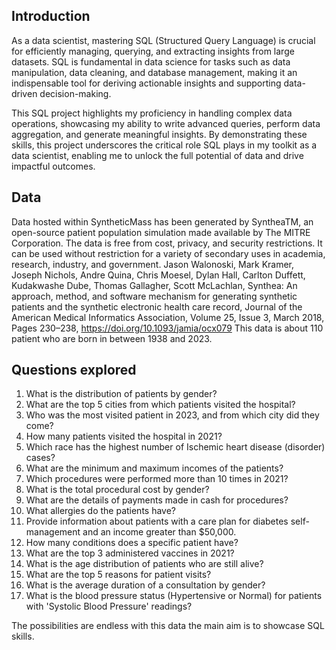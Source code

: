 ## Introduction
As a data scientist, mastering SQL (Structured Query Language) is crucial for efficiently managing, querying, and extracting insights from large datasets. SQL is fundamental in data science for tasks such as data manipulation, data cleaning, and database management, making it an indispensable tool for deriving actionable insights and supporting data-driven decision-making.

This SQL project highlights my proficiency in handling complex data operations, showcasing my ability to write advanced queries, perform data aggregation, and generate meaningful insights. By demonstrating these skills, this project underscores the critical role SQL plays in my toolkit as a data scientist, enabling me to unlock the full potential of data and drive impactful outcomes.

## Data
Data hosted within SyntheticMass has been generated by SyntheaTM, an open-source patient population simulation made available by The MITRE Corporation.
The data is free from cost, privacy, and security restrictions. It can be used without restriction for a variety of secondary uses in academia, research, industry, and government.
Jason Walonoski, Mark Kramer, Joseph Nichols, Andre Quina, Chris Moesel, Dylan Hall, Carlton Duffett, Kudakwashe Dube, Thomas Gallagher, Scott McLachlan, Synthea: An approach, method, and software mechanism for generating synthetic patients and the synthetic electronic health care record, Journal of the American Medical Informatics Association, Volume 25, Issue 3, March 2018, Pages 230–238, https://doi.org/10.1093/jamia/ocx079
This data is about 110 patient who are born in between 1938 and 2023.

## Questions explored
1. What is the distribution of patients by gender?
2. What are the top 5 cities from which patients visited the hospital?
3. Who was the most visited patient in 2023, and from which city did they come?
4. How many patients visited the hospital in 2021?
5. Which race has the highest number of Ischemic heart disease (disorder) cases?
6. What are the minimum and maximum incomes of the patients?
7. Which procedures were performed more than 10 times in 2021?
8. What is the total procedural cost by gender?
9. What are the details of payments made in cash for procedures?
10. What allergies do the patients have?
11. Provide information about patients with a care plan for diabetes self-management and an income greater than $50,000.
12. How many conditions does a specific patient have?
13. What are the top 3 administered vaccines in 2021?
14. What is the age distribution of patients who are still alive?
15. What are the top 5 reasons for patient visits?
16. What is the average duration of a consultation by gender?
17. What is the blood pressure status (Hypertensive or Normal) for patients with 'Systolic Blood Pressure' readings?

The possibilities are endless with this data the main aim is to showcase SQL skills. 
